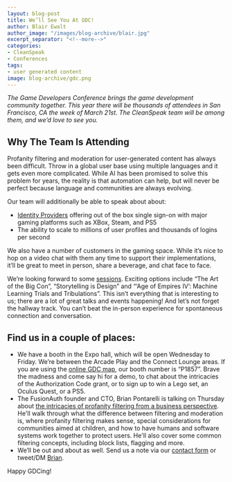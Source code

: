 ```yaml
---
layout: blog-post
title: We’ll See You At GDC!
author: Blair Ewalt
author_image: "/images/blog-archive/blair.jpg"
excerpt_separator: "<!--more-->"
categories:
- CleanSpeak
- Conferences
tags:
- user generated content
image: blog-archive/gdc.png
---
```


_The Game Developers Conference brings the game development community together. This year there will be thousands of attendees in San Francisco, CA the week of March 21st.
The CleanSpeak team will be among them, and we’d love to see you._

<!--more-->

## Why The Team Is Attending

Profanity filtering and moderation for user-generated content has always been difficult. Throw in a global user base using multiple languages and it gets even more complicated. While AI has been promised to solve this problem for years, the reality is that automation can help, but will never be perfect because language and communities are always evolving.

Our team will additionally be able to speak about about:
- [Identity Providers](https://fusionauth.io/docs/v1/tech/identity-providers/) offering out of the box single sign-on with major gaming platforms such as XBox, Steam, and PS5
- The ability to scale to millions of user profiles and thousands of logins per second

We also have a number of customers in the gaming space. While it’s nice to hop on a video chat with them any time to support their implementations, it’ll be great to meet in person, share a beverage, and chat face to face.

We’re looking forward to some [sessions](https://schedule.gdconf.com/). Exciting options include “The Art of the Big Con”, “Storytelling is Design” and “‘Age of Empires IV’: Machine Learning Trials and Tribulations”. This isn’t everything that is interesting to us; there are a lot of great talks and events happening!
And let’s not forget the hallway track. You can’t beat the in-person experience for spontaneous connection and conversation.
 
## Find us in a couple of places:
 
- We have a booth in the Expo hall, which will be open Wednesday to Friday. We’re between the Arcade Play and the Connect Lounge areas. If you are using the [online GDC map](https://www.expocad.com/host/fx/ubm/22gdc/exfx.html), our booth number is “P1857”. Brave the madness and come say hi for a demo, to chat about the intricacies of the Authorization Code grant, or to sign up to win a Lego set, an Oculus Quest, or a PS5.
- The FusionAuth founder and CTO, Brian Pontarelli is talking on Thursday about [the intricacies of profanity filtering from a business perspective](https://schedule.gdconf.com/session/language-is-hard-how-to-keep-your-game-clean-presented-by-fusionauth/886277).  He'll walk through what the difference between filtering and moderation is, where profanity filtering makes sense, special considerations for communities aimed at children, and how to have humans and software systems work together to protect users. He'll also cover some common filtering concepts, including block lists, flagging and more.
- We’ll be out and about as well. Send us a note via our [contact form](https://cleanspeak.com/contact) or tweet/DM [Brian](https://twitter.com/bpontarelli).

Happy GDCing!
 

